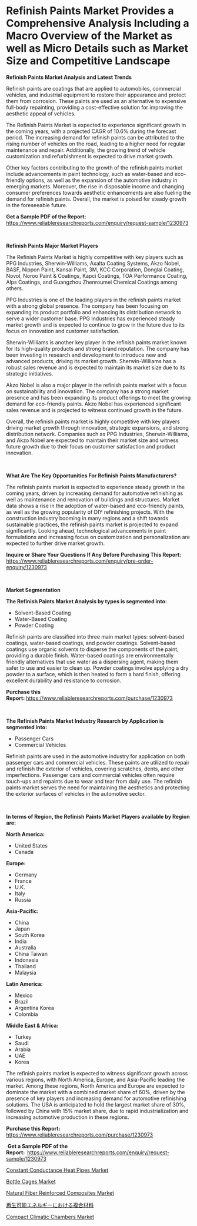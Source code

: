<p><h1>Refinish Paints Market Provides a Comprehensive Analysis Including a Macro Overview of the Market as well as Micro Details such as Market Size and Competitive Landscape</h1></p><p><strong>Refinish Paints Market Analysis and Latest Trends</strong></p>
<p><p>Refinish paints are coatings that are applied to automobiles, commercial vehicles, and industrial equipment to restore their appearance and protect them from corrosion. These paints are used as an alternative to expensive full-body repainting, providing a cost-effective solution for improving the aesthetic appeal of vehicles.</p><p>The Refinish Paints Market is expected to experience significant growth in the coming years, with a projected CAGR of 10.6% during the forecast period. The increasing demand for refinish paints can be attributed to the rising number of vehicles on the road, leading to a higher need for regular maintenance and repair. Additionally, the growing trend of vehicle customization and refurbishment is expected to drive market growth.</p><p>Other key factors contributing to the growth of the refinish paints market include advancements in paint technology, such as water-based and eco-friendly options, as well as the expansion of the automotive industry in emerging markets. Moreover, the rise in disposable income and changing consumer preferences towards aesthetic enhancements are also fueling the demand for refinish paints. Overall, the market is poised for steady growth in the foreseeable future.</p></p>
<p><strong>Get a Sample PDF of the Report:&nbsp;</strong> <a href="https://www.reliableresearchreports.com/enquiry/request-sample/1230973">https://www.reliableresearchreports.com/enquiry/request-sample/1230973</a></p>
<p>&nbsp;</p>
<p><strong>Refinish Paints Major Market Players</strong></p>
<p><p>The Refinish Paints Market is highly competitive with key players such as PPG Industries, Sherwin-Williams, Axalta Coating Systems, Akzo Nobel, BASF, Nippon Paint, Kansai Paint, 3M, KCC Corporation, Donglai Coating, Novol, Noroo Paint & Coatings, Kapci Coatings, TOA Performance Coating, Alps Coatings, and Guangzhou Zhenroumei Chemical Coatings among others.</p><p>PPG Industries is one of the leading players in the refinish paints market with a strong global presence. The company has been focusing on expanding its product portfolio and enhancing its distribution network to serve a wider customer base. PPG Industries has experienced steady market growth and is expected to continue to grow in the future due to its focus on innovation and customer satisfaction.</p><p>Sherwin-Williams is another key player in the refinish paints market known for its high-quality products and strong brand reputation. The company has been investing in research and development to introduce new and advanced products, driving its market growth. Sherwin-Williams has a robust sales revenue and is expected to maintain its market size due to its strategic initiatives.</p><p>Akzo Nobel is also a major player in the refinish paints market with a focus on sustainability and innovation. The company has a strong market presence and has been expanding its product offerings to meet the growing demand for eco-friendly paints. Akzo Nobel has experienced significant sales revenue and is projected to witness continued growth in the future.</p><p>Overall, the refinish paints market is highly competitive with key players driving market growth through innovation, strategic expansions, and strong distribution network. Companies such as PPG Industries, Sherwin-Williams, and Akzo Nobel are expected to maintain their market size and witness future growth due to their focus on customer satisfaction and product innovation.</p></p>
<p>&nbsp;</p>
<p><strong>What Are The Key Opportunities For Refinish Paints Manufacturers?</strong></p>
<p><p>The refinish paints market is expected to experience steady growth in the coming years, driven by increasing demand for automotive refinishing as well as maintenance and renovation of buildings and structures. Market data shows a rise in the adoption of water-based and eco-friendly paints, as well as the growing popularity of DIY refinishing projects. With the construction industry booming in many regions and a shift towards sustainable practices, the refinish paints market is projected to expand significantly. Looking ahead, technological advancements in paint formulations and increasing focus on customization and personalization are expected to further drive market growth.</p></p>
<p><strong>Inquire or Share Your Questions If Any Before Purchasing This Report:</strong> <a href="https://www.reliableresearchreports.com/enquiry/pre-order-enquiry/1230973">https://www.reliableresearchreports.com/enquiry/pre-order-enquiry/1230973</a></p>
<p>&nbsp;</p>
<p><strong>Market Segmentation</strong></p>
<p><strong>The Refinish Paints Market Analysis by types is segmented into:</strong></p>
<p><ul><li>Solvent-Based Coating</li><li>Water-Based Coating</li><li>Powder Coating</li></ul></p>
<p><p>Refinish paints are classified into three main market types: solvent-based coatings, water-based coatings, and powder coatings. Solvent-based coatings use organic solvents to disperse the components of the paint, providing a durable finish. Water-based coatings are environmentally friendly alternatives that use water as a dispersing agent, making them safer to use and easier to clean up. Powder coatings involve applying a dry powder to a surface, which is then heated to form a hard finish, offering excellent durability and resistance to corrosion.</p></p>
<p><strong>Purchase this Report:&nbsp;</strong><a href="https://www.reliableresearchreports.com/purchase/1230973">https://www.reliableresearchreports.com/purchase/1230973</a></p>
<p>&nbsp;</p>
<p><strong>The Refinish Paints Market Industry Research by Application is segmented into:</strong></p>
<p><ul><li>Passenger Cars</li><li>Commercial Vehicles</li></ul></p>
<p><p>Refinish paints are used in the automotive industry for application on both passenger cars and commercial vehicles. These paints are utilized to repair and refinish the exterior of vehicles, covering scratches, dents, and other imperfections. Passenger cars and commercial vehicles often require touch-ups and repaints due to wear and tear from daily use. The refinish paints market serves the need for maintaining the aesthetics and protecting the exterior surfaces of vehicles in the automotive sector.</p></p>
<p>&nbsp;</p>
<p><strong>In terms of Region, the Refinish Paints Market Players available by Region are:</strong></p>
<p>
    <p> <strong> North America: </strong>
        <ul>
            <li>United States</li>
            <li>Canada</li>
        </ul>
        </p> 
    <p> <strong> Europe: </strong>
        <ul>
            <li>Germany</li>
            <li>France</li>
            <li>U.K.</li>
            <li>Italy</li>
            <li>Russia</li>
        </ul>
        </p> 
    <p> <strong> Asia-Pacific: </strong>
        <ul>
            <li>China</li>
            <li>Japan</li>
            <li>South Korea</li>
            <li>India</li>
            <li>Australia</li>
            <li>China Taiwan</li>
            <li>Indonesia</li>
            <li>Thailand</li>
            <li>Malaysia</li>
        </ul>
        </p> 
    <p> <strong> Latin America: </strong>
        <ul>
            <li>Mexico</li>
            <li>Brazil</li>
            <li>Argentina Korea</li>
            <li>Colombia</li>
        </ul>
        </p> 
    <p> <strong> Middle East & Africa: </strong>
        <ul>
            <li>Turkey</li>
            <li>Saudi</li>
            <li>Arabia</li>
            <li>UAE</li>
            <li>Korea</li>
        </ul>
    </p>
    </p>
<p><p>The refinish paints market is expected to witness significant growth across various regions, with North America, Europe, and Asia-Pacific leading the market. Among these regions, North America and Europe are expected to dominate the market with a combined market share of 60%, driven by the presence of key players and increasing demand for automotive refinishing solutions. The USA is anticipated to hold the largest market share of 30%, followed by China with 15% market share, due to rapid industrialization and increasing automotive production in these regions.</p></p>
<p><strong>Purchase this Report: </strong><a href="https://www.reliableresearchreports.com/purchase/1230973">https://www.reliableresearchreports.com/purchase/1230973</a></p>
<p>&nbsp;<strong>Get a Sample PDF of the Report:&nbsp;&nbsp;</strong><a href="https://www.reliableresearchreports.com/enquiry/request-sample/1230973">https://www.reliableresearchreports.com/enquiry/request-sample/1230973</a></p>
<p><strong></strong></p>
<p><p><a href="https://issuu.com/reportprime-2/docs/constant-conductance-heat-pipes-market-size-2030.p">Constant Conductance Heat Pipes Market</a></p><p><a href="https://view.publitas.com/reportprime-1/bottle-cages-market-research-report-forecasted-for-period-from-2023-2030-by-market-type-market-application-and-region/">Bottle Cages Market</a></p><p><a href="https://github.com/Airanohannonzb68e5pb53oc1/Market-Research-Report-List-1/blob/main/natural-fiber-reinforced-composites-market.md">Natural Fiber Reinforced Composites Market</a></p><p><a href="https://github.com/bucuel854722/Market-Research-Report-List-1/blob/main/4240162191398.md">再生可能エネルギーにおける複合材料</a></p><p><a href="https://sore-arch-6db.notion.site/Compact-Climatic-Chambers-Market-Research-Report-Provides-thorough-Industry-Overview-which-offers-a-406b1cf046fe488e811babae04dc3b72">Compact Climatic Chambers Market</a></p></p>
